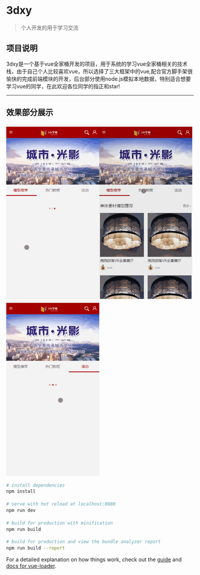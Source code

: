 # 3dxy

>个人开发的用于学习交流

## 项目说明
3dxy是一个基于vue全家桶开发的项目，用于系统的学习vue全家桶相关的技术栈，由于自己个人比较喜欢vue，所以选择了三大框架中的vue,配合官方脚手架很愉快的完成前端模块的开发，后台部分使用node.js模拟本地数据，特别适合想要学习vue的同学，在此欢迎各位同学的指正和star!
***
## 效果部分展示
<img src="https://github.com/superSheng11/3dxy/blob/master/static/11.gif" width="250"/><img src="https://github.com/superSheng11/3dxy/blob/master/static/22.gif" width="250"/><img src="https://github.com/superSheng11/3dxy/blob/master/static/33.gif" width="250"/>
``` bash
# install dependencies
npm install

# serve with hot reload at localhost:8080
npm run dev

# build for production with minification
npm run build

# build for production and view the bundle analyzer report
npm run build --report
```

For a detailed explanation on how things work, check out the [guide](http://vuejs-templates.github.io/webpack/) and [docs for vue-loader](http://vuejs.github.io/vue-loader).
